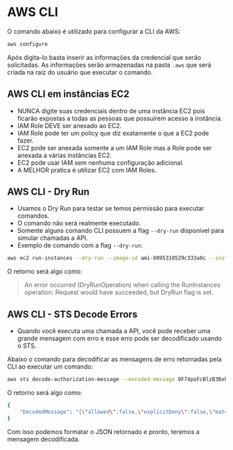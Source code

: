 # AWS CLI

O comando abaixo é utilizado para configurar a CLI da AWS:

```bash
aws configure
```

Após digita-lo basta inserir as informações da credencial que serão solicitadas.
As informações serão armazenadas na pasta `.aws` que será criada na raiz do usuário que executar o comando.

## AWS CLI em instâncias EC2

- NUNCA digite suas credenciais dentro de uma instância EC2 pois ficarão expostas a todas as pessoas que possuírem acesso a instância.
- IAM Role DEVE ser anexado ao EC2.
- IAM Role pode ter um policy que diz exatamente o que a EC2 pode fazer.
- EC2 pode ser anexada somente a um IAM Role mas a Role pode ser anexada a várias instâncias EC2.
- EC2 pode usar IAM sem nenhuma configuração adicional.
- A MELHOR pratica é utilizar EC2 com IAM Roles.

## AWS CLI - Dry Run

- Usamos o Dry Run para testar se temos permissão para executar comandos.
- O comando não será realmente executado.
- Somente alguns comando CLI possuem a flag `--dry-run` disponível para simular chamadas a API.
- Exemplo de comando com a flag `--dry-run`:

```bash
aws ec2 run-instances --dry-run --image-id ami-0895310529c333a0c --instance-type t2.micro
```

O retorno será algo como:

> An error occurred (DryRunOperation) when calling the RunInstances operation: Request would have succeeded, but DryRun flag is set.

## AWS CLI - STS Decode Errors

- Quando você executa uma chamada a API, você pode receber uma grande mensagem com erro e esse erro pode ser decodificado usando o STS.

Abaixo o comando para decodificar as mensagens de erro retornadas pela CLI ao executar um comando:

```bash
aws sts decode-authorization-message --encoded-message 0F74poFcBlzB3BxhjeB6JEW3c6xXu14Ab-FQOH4_pzuqtlWPMdAq50WCMbnMMnF0WaqSFd430xsMyM__ZNSA4pUhm-tt7unlYJ1-AcLTDkj9JuRRQvTcnUDLY_CCPpBBlNEC0bF3qwFjyn7An-F24O53LV-whRLHECWAmMbWt_iqIf6iM3YvtKpGdImypmQ6mMpRiiTNgvble_UhVVdE36DP35DOydQDaTHlFf9W32--YTD_tUgypYXfi7jyoJoopGu_LGcG1xIkBQfl9xWazSqFPM5M2wNUaBC7a-QqtuTnWI0wpq8Bj3toBPwOo8-R2gmBN655IdKhKAmkXRSZqs1PnUigrPqHJE1h4w6Tp9BQ0dEMfWhXDQCe6K1G0k6dr90ymzgNX9dK-HxFNXKkzwd-NKpk_JJd3zugcG6-RpvZ6cpbjD39WqI7zQtgif6-FWPE9Vj9QTR2aRR-XoV-TgjQqILh_VYSL_p-ueiMZkLzGS8ZapkU8ftUrovD5RjyneFtxjvyo8VgEQUyQSPHKMpRsWBvjMDGJS4NfehvLC3Jxyrby7DxSuNdYghegQHQZS3xBm8RieUrF9dvI8xzFwtf8htmybm5zh5XFtg_bd4oSpBxTcGoO2wyBdryOnDjAadqwOy_s6eOb3-GpSRendOPmTgLT0BvqOI9blxNrKKrECzb9hSkEIV6Ir0
```

O retorno será algo como:

```bash
{
    "DecodedMessage": "{\"allowed\":false,\"explicitDeny\":false,\"matchedStatements\":{\"items\":[]},\"failures\":{\"items\":[]},\"context\":{\"principal\":{\"id\":\"AROAXTXDXL2LZQ3QDGX2S:i-0095d64bf2f1f4d57\",\"arn\":\"arn:aws:sts::123456789:assumed-role/EC2ParaS3/i-0095d64bf2f1f4d57\"},\"action\":\"ec2:RunInstances\",\"resource\":\"arn:aws:ec2:sa-east-1:523389853335:instance/*\",\"conditions\":{\"items\":[{\"key\":\"ec2:InstanceMarketType\",\"values\":{\"items\":[{\"value\":\"on-demand\"}]}},{\"key\":\"aws:Resource\",\"values\":{\"items\":[{\"value\":\"instance/*\"}]}},{\"key\":\"aws:Account\",\"values\":{\"items\":[{\"value\":\"523389853335\"}]}},{\"key\":\"ec2:AvailabilityZone\",\"values\":{\"items\":[{\"value\":\"sa-east-1a\"}]}},{\"key\":\"ec2:ebsOptimized\",\"values\":{\"items\":[{\"value\":\"false\"}]}},{\"key\":\"ec2:IsLaunchTemplateResource\",\"values\":{\"items\":[{\"value\":\"false\"}]}},{\"key\":\"ec2:InstanceType\",\"values\":{\"items\":[{\"value\":\"t2.micro\"}]}},{\"key\":\"ec2:RootDeviceType\",\"values\":{\"items\":[{\"value\":\"ebs\"}]}},{\"key\":\"aws:Region\",\"values\":{\"items\":[{\"value\":\"sa-east-1\"}]}},{\"key\":\"aws:Service\",\"values\":{\"items\":[{\"value\":\"ec2\"}]}},{\"key\":\"ec2:InstanceID\",\"values\":{\"items\":[{\"value\":\"*\"}]}},{\"key\":\"aws:Type\",\"values\":{\"items\":[{\"value\":\"instance\"}]}},{\"key\":\"ec2:Tenancy\",\"values\":{\"items\":[{\"value\":\"default\"}]}},{\"key\":\"ec2:Region\",\"values\":{\"items\":[{\"value\":\"sa-east-1\"}]}},{\"key\":\"aws:ARN\",\"values\":{\"items\":[{\"value\":\"arn:aws:ec2:sa-east-1:523389853335:instance/*\"}]}}]}}}"
}
```

Com isso podemos formatar o JSON retornado e pronto, teremos a mensagem decodificada.
